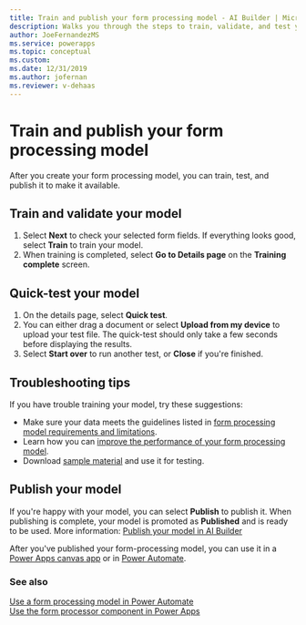 ```yaml
---
title: Train and publish your form processing model - AI Builder | Microsoft Docs
description: Walks you through the steps to train, validate, and test your form processing model in AI Builder.
author: JoeFernandezMS
ms.service: powerapps
ms.topic: conceptual
ms.custom: 
ms.date: 12/31/2019
ms.author: jofernan
ms.reviewer: v-dehaas
---
```


# Train and publish your form processing model

After you create your form processing model, you can train, test, and publish it to make it available.

## Train and validate your model

1. Select **Next** to check your selected form fields. If everything looks good, select **Train** to train your model.
1. When training is completed, select **Go to Details page** on the **Training complete** screen.

## Quick-test your model

1. On the details page, select **Quick test**.
2. You can either drag a document or select **Upload from my device** to upload your test file. The quick-test should only take a few seconds before displaying the results.
3. Select **Start over** to run another test, or **Close** if you're finished.

## Troubleshooting tips

If you have trouble training your model, try these suggestions:

- Make sure your data meets the guidelines listed in [form processing model requirements and limitations](form-processing-model-requirements.md).
- Learn how you can [improve the performance of your form processing model](improve-form-processing-performance.md).
- Download [sample material](https://go.microsoft.com/fwlink/?linkid=2103171) and use it for testing.

## Publish your model

If you're happy with your model, you can select **Publish** to publish it. When publishing is complete, your model is promoted as **Published** and is ready to be used. More information: [Publish your model in AI Builder](publish-model.md)

After you've published your form-processing model, you can use it in a [Power Apps canvas app](/ai-builder/form-processor-component-in-powerapps) or in [Power Automate](/ai-builder/form-processing-model-in-flow).

### See also

[Use a form processing model in Power Automate](form-processing-model-in-flow.md)  
[Use the form processor component in Power Apps](form-processor-component-in-powerapps.md)

